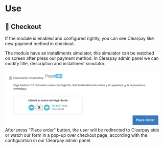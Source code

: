 # Use

## :eyes: Checkout

If the module is enabled and configured rightly, you can see Clearpay like new payment method in checkout.

The module have an installments simulator, this simulator can be watched on screen after press our payment method.
In Clearpay admin panel we can modify title, description and installment simulator.

![Step 2](./magento21_checkout2.png?raw=true "Step 2")
After press "Place order" button, the user will be redirected to Clearpay side or watch our form in a pop-up over checkout page, according with the configuration in our Clearpay admin panel.
